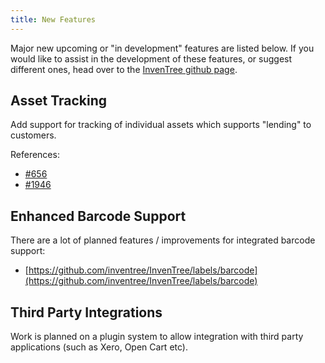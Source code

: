 ```yaml
---
title: New Features
---
```


Major new upcoming or "in development" features are listed below. If you would like to assist in the development of these features, or suggest different ones, head over to the [InvenTree github page](https://github.com/inventree/inventree).

## Asset Tracking

Add support for tracking of individual assets which supports "lending" to customers.

References:

- [#656](https://github.com/inventree/InvenTree/issues/656)
- [#1946](https://github.com/inventree/InvenTree/issues/1946)

## Enhanced Barcode Support

There are a lot of planned features / improvements for integrated barcode support:

- [https://github.com/inventree/InvenTree/labels/barcode](https://github.com/inventree/InvenTree/labels/barcode)

## Third Party Integrations

Work is planned on a plugin system to allow integration with third party applications (such as Xero, Open Cart etc).
